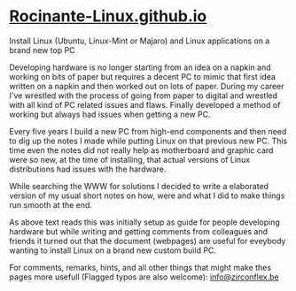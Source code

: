 # [Rocinante-Linux.github.io](https://zirconflex.github.io/Rocinante-Linux/)
Install Linux (Ubuntu, Linux-Mint or Majaro) and Linux applications on a brand new top PC

Developing hardware is no longer starting from an idea on a napkin and working on bits of paper but requires a decent PC to mimic that first idea written on a napkin and then worked out on lots of paper. During my career I've wrestled with the process of going from paper to digital and wrestled with all kind of PC related issues and flaws. Finally developed a method of working but always had issues when getting a new PC.

Every five years I build a new PC from high-end components and then need to dig up the notes I made while putting Linux on that previous new PC. This time even the notes did not really help as motherboard and graphic card were so new, at the time of installing, that actual versions of Linux distributions had issues with the hardware.

While searching the WWW for solutions I decided to write a elaborated version of my usual short notes on how, were and what I did to make things run smooth at the end.

As above text reads this was initially setup as guide for people developing hardware but while writing and getting comments from colleagues and friends it turned out that the document (webpages) are useful for eveybody wanting to install Linux on a brand new custom build PC.

For comments, remarks, hints, and all other things that might make thes pages more usefull (Flagged typos are also welcome): info@zirconflex.be

